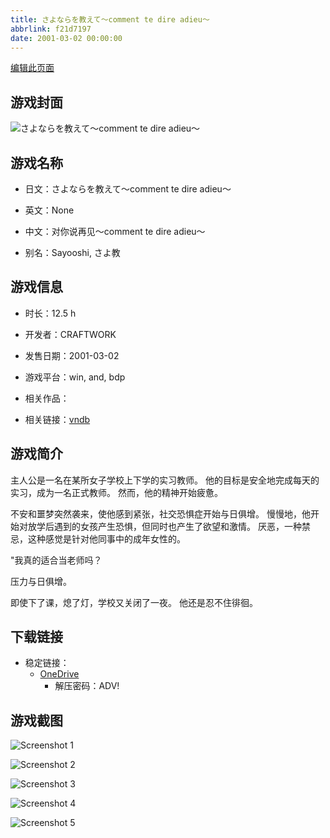 ```yaml
---
title: さよならを教えて～comment te dire adieu～
abbrlink: f21d7197
date: 2001-03-02 00:00:00
---
```

[编辑此页面](https://github.com/ACG-3/ADV3-source/blob/main/source/_posts/games/%E3%81%95%E3%82%88%E3%81%AA%E3%82%89%E3%82%92%E6%95%99%E3%81%88%E3%81%A6%EF%BD%9Ecomment%20te%20dire%20adieu%EF%BD%9E.md)

## 游戏封面

![さよならを教えて～comment te dire adieu～](https://pan.timero.xyz/onedrive/img_lib_001/%E3%81%95%E3%82%88%E3%81%AA%E3%82%89%E3%82%92%E6%95%99%E3%81%88%E3%81%A6%EF%BD%9Ecomment%20te%20dire%20adieu%EF%BD%9E_cover.avif)


## 游戏名称

- 日文：さよならを教えて～comment te dire adieu～
- 英文：None
- 中文：对你说再见～comment te dire adieu～

- 别名：Sayooshi, さよ教


## 游戏信息

- 时长：12.5 h
- 开发者：CRAFTWORK
- 发售日期：2001-03-02
- 游戏平台：win, and, bdp
- 相关作品：

- 相关链接：[vndb](https://vndb.org/v1200)


## 游戏简介

主人公是一名在某所女子学校上下学的实习教师。
他的目标是安全地完成每天的实习，成为一名正式教师。
然而，他的精神开始疲惫。

不安和噩梦突然袭来，使他感到紧张，社交恐惧症开始与日俱增。
慢慢地，他开始对放学后遇到的女孩产生恐惧，但同时也产生了欲望和激情。
厌恶，一种禁忌，这种感觉是针对他同事中的成年女性的。

"我真的适合当老师吗？

压力与日俱增。

即使下了课，熄了灯，学校又关闭了一夜。
他还是忍不住徘徊。


## 下载链接

- 稳定链接：
    - [OneDrive](https://pan.timero.xyz/onedrive/adv_lib_001/%E3%81%95%E3%82%88%E3%81%AA%E3%82%89%E3%82%92%E6%95%99%E3%81%88%E3%81%A6%EF%BD%9Ecomment%20te%20dire%20adieu%EF%BD%9E)
        - 解压密码：ADV!



## 游戏截图


![Screenshot 1](https://pan.timero.xyz/onedrive/img_lib_001/%E3%81%95%E3%82%88%E3%81%AA%E3%82%89%E3%82%92%E6%95%99%E3%81%88%E3%81%A6%EF%BD%9Ecomment%20te%20dire%20adieu%EF%BD%9E_Screenshot_1.avif)

![Screenshot 2](https://pan.timero.xyz/onedrive/img_lib_001/%E3%81%95%E3%82%88%E3%81%AA%E3%82%89%E3%82%92%E6%95%99%E3%81%88%E3%81%A6%EF%BD%9Ecomment%20te%20dire%20adieu%EF%BD%9E_Screenshot_2.avif)

![Screenshot 3](https://pan.timero.xyz/onedrive/img_lib_001/%E3%81%95%E3%82%88%E3%81%AA%E3%82%89%E3%82%92%E6%95%99%E3%81%88%E3%81%A6%EF%BD%9Ecomment%20te%20dire%20adieu%EF%BD%9E_Screenshot_3.avif)

![Screenshot 4](https://pan.timero.xyz/onedrive/img_lib_001/%E3%81%95%E3%82%88%E3%81%AA%E3%82%89%E3%82%92%E6%95%99%E3%81%88%E3%81%A6%EF%BD%9Ecomment%20te%20dire%20adieu%EF%BD%9E_Screenshot_4.avif)

![Screenshot 5](https://pan.timero.xyz/onedrive/img_lib_001/%E3%81%95%E3%82%88%E3%81%AA%E3%82%89%E3%82%92%E6%95%99%E3%81%88%E3%81%A6%EF%BD%9Ecomment%20te%20dire%20adieu%EF%BD%9E_Screenshot_5.avif)

